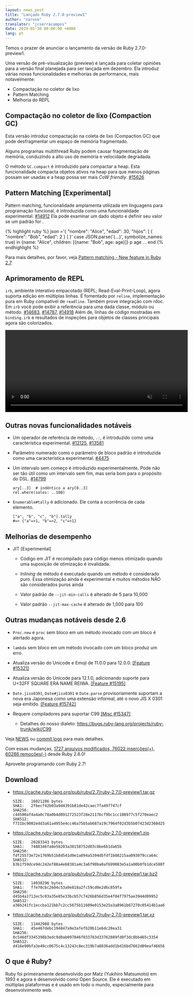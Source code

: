 ```yaml
---
layout: news_post
title: "Lançado Ruby 2.7.0-preview1"
author: "naruse"
translator: "jcserracampos"
date: 2019-05-30 00:00:00 +0000
lang: pt
---
```


Temos o prazer de anunciar o lançamento da versão de Ruby 2.7.0-preview1.

Uma versão de pré-visualização (preview) é lançada para coletar opiniões para a versão final planejada para ser lançada em dezembro.
Ela introduz várias novas funcionalidades e melhorias de performance, mais notavelmente:

* Compactação no coletor de lixo
* Pattern Matching
* Melhoria do REPL

## Compactação no coletor de lixo (Compaction GC)

Esta versão introduz compactação na coleta de lixo (Compaction GC) que pode desfragmentar um espaço de memória fragmentado.

Alguns programas multithread Ruby podem causar fragmentação de memória, conduzindo a alto uso de memória e velocidade degradada.

O método `GC.compact` é introduzido para compactar a heap. Esta funcionalidade compacta objetos ativos na heap para que menos
páginas possam ser usadas e a heap possa ser mais _CoW friendly_. [#15626](https://bugs.ruby-lang.org/issues/15626)

## Pattern Matching [Experimental]

Pattern matching, funcionalidade amplamenta utilizada em linguagens para programação funcional, é introduzida como uma funcionalidade experimental. [#14912](https://bugs.ruby-lang.org/issues/14912)
Ela pode examinar um dado objeto e definir seu valor se um padrão for .

{% highlight ruby %}
json ='{
 	"nombre": "Alice",
 	"edad": 30,
 	"hijos": [
 		{
 			"nombre": "Bob",
 			"edad": 2
 		}
 	]
}'
case JSON.parse('{...}', symbolize_names: true)
in {name: "Alice", children: [{name: "Bob", age: age}]}
  p age
  ...
end
{% endhighlight %}

Para mais detalhes, por favor, veja [Pattern matching - New feature in Ruby 2.7](https://speakerdeck.com/k_tsj/pattern-matching-new-feature-in-ruby-2-dot-7).

## Aprimoramento de REPL

`irb`, ambiente interativo empacotado (REPL; Read-Eval-Print-Loop), agora suporta edição em múltiplas linhas. É fomentado por `reline`, implementação pura em Ruby compatível de `readline`.
Também prove integração com rdoc. Em `irb` você pode exibir a referência para uma dada classe, módulo ou método.  [#14683](https://bugs.ruby-lang.org/issues/14683), [#14787](https://bugs.ruby-lang.org/issues/14787), [#14918](https://bugs.ruby-lang.org/issues/14918)
Além de, linhas de código mostradas em `binding.irb` e resultados de inspeções para objetos de classes principais agora são colorizados.

<video autoplay="autoplay" controls="controls" muted="muted" width="576" height="259">
  <source src="https://cache.ruby-lang.org/pub/media/irb_improved_with_key_take2.mp4" type="video/mp4">
</video>

## Outras novas funcionalidades notáveis

* Um operador de referência de método, <code>.:</code>, é introduzido como uma característica experimental.  [#12125](https://bugs.ruby-lang.org/issues/12125), [#13581](https://bugs.ruby-lang.org/issues/13581)

* Parâmetro numerado como o parâmetro de bloco padrão é introduzida como uma característica experimental.  [#4475](https://bugs.ruby-lang.org/issues/4475)

* Um intervalo sem começo é introduzido experimentalmente. Pode não ser tão útil
  como um intervalo sem fim, mas seria bom para o propósito do DSL. [#14799](https://bugs.ruby-lang.org/issues/14799)

      ary[..3]  # indêntico a ary[0..3]
      rel.where(sales: ..100)

* `Enumerable#tally` é adicionado. Ele conta a ocorrência de cada elemento.

      ["a", "b", "c", "b"].tally
      #=> {"a"=>1, "b"=>2, "c"=>1}

## Melhorias de desempenho

* JIT [Experimental]

  * Código em JIT é recompilado para código menos otimizado quando uma suposição de otimização é invalidada.

  * _Inlining_ de método é executado quando um método é considerado puro. Essa otimização ainda é experimental e muitos métodos NÃO são considerados puros ainda

  * Valor padrão de `--jit-min-calls` é alterado de 5 para 10,000

  * Valor padrão `--jit-max-cache` é alterado de 1,000 para 100

## Outras mudanças notáveis desde 2.6

* `Proc.new` e `proc` sem bloco em um método invocado com um bloco é alertado agora.

* `lambda` sem bloco em um método invocado com um bloco produz um erro.

* Atualiza versão do Unicode e Emoji de 11.0.0 para 12.0.0.  [[Feature #15321]](https://bugs.ruby-lang.org/issues/15321)

* Atualiza versão do Unicode para 12.1.0, adicionando suporte para U+32FF SQUARE ERA NAME REIWA.  [[Feature #15195]](https://bugs.ruby-lang.org/issues/15195)

* `Date.jisx0301`, `Date#jisx0301` e `Date.parse` provisoriamente suportam a nova era Japonesa como uma extensão informal, até o novo JIS X 0301 seja emitido.  [[Feature #15742]](https://bugs.ruby-lang.org/issues/15742)

* Requere compiladores para suportar C99 [[Misc #15347]](https://bugs.ruby-lang.org/issues/15347)
  * Detalhes do nosso dialeto: <https://bugs.ruby-lang.org/projects/ruby-trunk/wiki/C99>

Veja [NEWS](https://github.com/ruby/ruby/blob/v2_7_0_preview1/NEWS) ou [commit logs](https://github.com/ruby/ruby/compare/v2_6_0...v2_7_0_preview1) para mais detalhes.

Com essas mudanças, [1727 arquivos modificados, 76022 inserções(+), 60286 remoções(-)](https://github.com/ruby/ruby/compare/v2_6_0...v2_7_0_preview1) desde Ruby 2.6.0!

Aproveite programando com Ruby 2.7!

## Download

* <https://cache.ruby-lang.org/pub/ruby/2.7/ruby-2.7.0-preview1.tar.gz>

      SIZE:   16021286 bytes
      SHA1:   2fbecf42b03a9d4391b81de42caec7fa497747cf
      SHA256: c44500af4a4a0c78a0b4d891272523f28e21176cf9bc1cc108977c5f270eaec2
      SHA512: f731bc9002edd3a61a4955e4cc46a75b5ab687a19c7964f02d3b5b07423d2360d25d7be5df340e884ca9945e3954e68e5eb11b209b65b3a687c71a1abc24b91f
* <https://cache.ruby-lang.org/pub/ruby/2.7/ruby-2.7.0-preview1.zip>

      SIZE:   20283343 bytes
      SHA1:   7488346fa8e58203a38158752d03c8be6b1da65b
      SHA256: fdf25573e72e1769b51b8d541d0e1a894a5394dbfdf1b08215aa093079cca64c
      SHA512: b3b1f59dce94c242ef88a4e68381a4c3a6f90ba0af699083e5a1a00b0fb1dce580f057dad25571fe789ac9aa95aa6e9c071ebb330328dc822217ac9ea9fbeb3f
* <https://cache.ruby-lang.org/pub/ruby/2.7/ruby-2.7.0-preview1.tar.bz2>

      SIZE:   14038296 bytes
      SHA1:   f7e70cbc2604c53a9e818a2fc59cd0e2d6c859fa
      SHA256: d45b4a1712ec5c03a35e85e33bcb57c7426b856d35e4f04f7975ae3944d09952
      SHA512: a36b241fc1eccba121bb7c2cc5675b11609e0153e25a3a8961b67270c05414b1aa669ce5d4a5ebe4c6b2328ea2b8f8635fbba046b70de103320b3fdcb3d51248
* <https://cache.ruby-lang.org/pub/ruby/2.7/ruby-2.7.0-preview1.tar.xz>

      SIZE:   11442988 bytes
      SHA1:   45e467debc194847a9e3afefb20b11e6dc28ea31
      SHA256: 8c546df3345398b3edc9d0ab097846f033783d33762889fd0f3dc8bb465c3354
      SHA512: d416e90bfa3e49cc0675c4c13243c8ec319b7a0836add1bd16bd7662d09eaf46656d26e772ef3b097e10779896e643edd8a6e4f885147e3235257736adfdf3b5

## O que é Ruby?

Ruby foi primeiramente desenvolvido por Matz (Yukihiro Matsumoto) em 1993 e agora é desenvolvido como Open Source. Ele é executado em múltiplas plataformas e é usado em todo o mundo, especialmente para desenvolvimento web.
